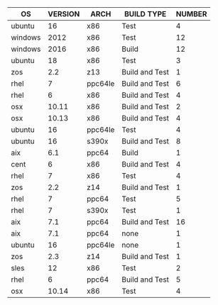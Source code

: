 | OS | VERSION | ARCH | BUILD TYPE | NUMBER |
| --- | --- | --- | --- | --- |
|ubuntu|16|x86|Test|4|
|windows|2012|x86|Test|12|
|windows|2016|x86|Build|12|
|ubuntu|18|x86|Test|3|
|zos|2.2|z13|Build and Test|1|
|rhel|7|ppc64le|Build and Test|6|
|rhel|6|x86|Build and Test|4|
|osx|10.11|x86|Build and Test|2|
|osx|10.13|x86|Build and Test|4|
|ubuntu|16|ppc64le|Test|4|
|ubuntu|16|s390x|Build and Test|8|
|aix|6.1|ppc64|Build|1|
|cent|6|x86|Build and Test|4|
|rhel|7|x86|Test|4|
|zos|2.2|z14|Build and Test|1|
|rhel|7|ppc64|Test|5|
|rhel|7|s390x|Test|1|
|aix|7.1|ppc64|Build and Test|16|
|aix|7.1|ppc64|none|1|
|ubuntu|16|ppc64le|none|1|
|zos|2.3|z14|Build and Test|1|
|sles|12|x86|Test|2|
|rhel|6|ppc64|Build and Test|5|
|osx|10.14|x86|Test|4|
